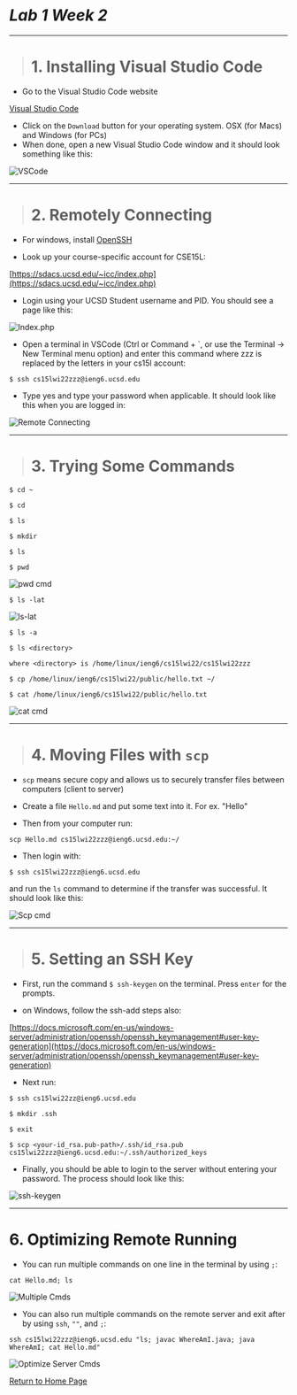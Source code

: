 # *Lab 1 Week 2*

---

> # 1. **Installing Visual Studio Code**

* Go to the Visual Studio Code website 

[Visual Studio Code](https://code.visualstudio.com/)

* Click on the `Download` button for your operating system. OSX (for Macs) and Windows (for PCs)
* When done, open a new Visual Studio Code window and it should look something like this: 

![VSCode](VSCode.png)

---

> # 2. **Remotely Connecting**

* For windows, install [OpenSSH](https://docs.microsoft.com/en-us/windows-server/administration/openssh/openssh_install_firstuse)

* Look up your course-specific account for CSE15L:

[https://sdacs.ucsd.edu/~icc/index.php](https://sdacs.ucsd.edu/~icc/index.php)

* Login using your UCSD Student username and PID. You should see a page like this: 

![Index.php](IndexPHP.png)

* Open a terminal in VSCode (Ctrl or Command + `, or use the Terminal → New Terminal menu option) and enter this command where zzz is replaced by the letters in your cs15l account: 

```
$ ssh cs15lwi22zzz@ieng6.ucsd.edu
```

* Type yes and type your password when applicable. It should look like this when you are logged in:

![Remote Connecting](RemoteConnecting.png)

---

> # 3. **Trying Some Commands**


```
$ cd ~
```

```
$ cd
```

```
$ ls
```

```
$ mkdir
```

```
$ ls
```

```
$ pwd
```

![pwd cmd](pwd.png)

```
$ ls -lat
```

![ls-lat](ls-lat.png)

```
$ ls -a
```

```
$ ls <directory>

where <directory> is /home/linux/ieng6/cs15lwi22/cs15lwi22zzz
```


```
$ cp /home/linux/ieng6/cs15lwi22/public/hello.txt ~/
```

```
$ cat /home/linux/ieng6/cs15lwi22/public/hello.txt
```

![cat cmd](cat.png)

---

> # 4. **Moving Files with `scp`**

* `scp` means secure copy and allows us to securely transfer files between computers (client to server)

* Create a file `Hello.md` and put some text into it. For ex. "Hello"

* Then from your computer run:

```
scp Hello.md cs15lwi22zzz@ieng6.ucsd.edu:~/
```

* Then login with:

```
$ ssh cs15lwi22zzz@ieng6.ucsd.edu
```

and run the `ls` command to determine if the transfer was successful. It should look like this: 

![Scp cmd](Scp.png)

---

># 5. **Setting an SSH Key**

* First, run the command `$ ssh-keygen` on the terminal. Press `enter` for the prompts.

* on Windows, follow the ssh-add steps also: 

[https://docs.microsoft.com/en-us/windows-server/administration/openssh/openssh_keymanagement#user-key-generation](https://docs.microsoft.com/en-us/windows-server/administration/openssh/openssh_keymanagement#user-key-generation)


* Next run:

```
$ ssh cs15lwi22zz@ieng6.ucsd.edu
```

```
$ mkdir .ssh
```

```
$ exit
```

```
$ scp <your-id_rsa.pub-path>/.ssh/id_rsa.pub cs15lwi22zzz@ieng6.ucsd.edu:~/.ssh/authorized_keys
```

* Finally, you should be able to login to the server without entering your password. The process should look like this: 

![ssh-keygen](ssh-keygen.png)

---

# 6. **Optimizing Remote Running**

* You can run multiple commands on one line in the terminal by using `;`:

```
cat Hello.md; ls
```

![Multiple Cmds](Optimize1.png)

* You can also run multiple commands on the remote server and exit after by using `ssh`, `""`, and `;`:

```
ssh cs15lwi22zzz@ieng6.ucsd.edu "ls; javac WhereAmI.java; java WhereAmI; cat Hello.md"
```

![Optimize Server Cmds](Optimize2.png)


[Return to Home Page](https://jusinucsd26.github.io/cse15l-lab-reports/)